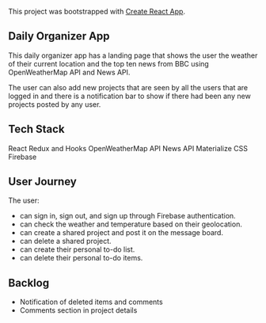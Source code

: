 This project was bootstrapped with [Create React App](https://github.com/facebook/create-react-app).

## Daily Organizer App

This daily organizer app has a landing page that shows the user the weather of their current location and the top ten news from BBC using OpenWeatherMap API and News API.

The user can also add new projects that are seen by all the users that are logged in and there is a notification bar to show if there had been any new projects posted by any user.

## Tech Stack

React
Redux and Hooks
OpenWeatherMap API
News API
Materialize CSS
Firebase

## User Journey

The user:

- can sign in, sign out, and sign up through Firebase authentication. 
- can check the weather and temperature based on their geolocation.
- can create a shared project and post it on the message board.
- can delete a shared project.
- can create their personal to-do list.
- can delete their personal to-do items.

## Backlog

- Notification of deleted items and comments
- Comments section in project details

